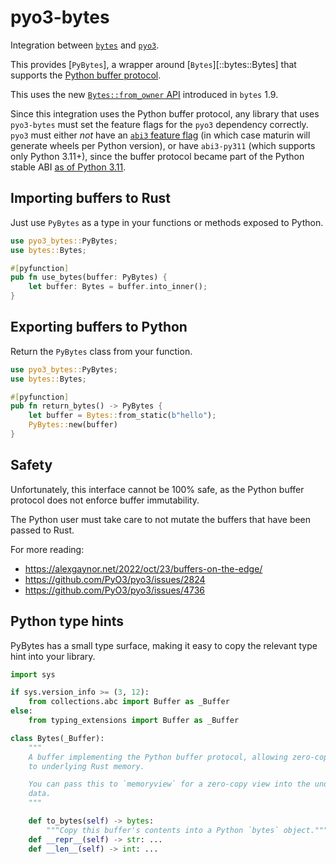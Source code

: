 # pyo3-bytes

Integration between [`bytes`](https://docs.rs/bytes) and [`pyo3`](https://github.com/PyO3/pyo3).

This provides [`PyBytes`], a wrapper around [`Bytes`][::bytes::Bytes] that supports the [Python buffer protocol](https://docs.python.org/3/c-api/buffer.html).

This uses the new [`Bytes::from_owner` API](https://docs.rs/bytes/latest/bytes/struct.Bytes.html#method.from_owner) introduced in `bytes` 1.9.

Since this integration uses the Python buffer protocol, any library that uses `pyo3-bytes` must set the feature flags for the `pyo3` dependency correctly. `pyo3` must either _not_ have an [`abi3` feature flag](https://pyo3.rs/v0.23.4/features.html#abi3) (in which case maturin will generate wheels per Python version), or have `abi3-py311` (which supports only Python 3.11+), since the buffer protocol became part of the Python stable ABI [as of Python 3.11](https://docs.python.org/3/c-api/buffer.html#c.Py_buffer).

## Importing buffers to Rust

Just use `PyBytes` as a type in your functions or methods exposed to Python.

```rs
use pyo3_bytes::PyBytes;
use bytes::Bytes;

#[pyfunction]
pub fn use_bytes(buffer: PyBytes) {
    let buffer: Bytes = buffer.into_inner();
}
```

## Exporting buffers to Python

Return the `PyBytes` class from your function.

```rs
use pyo3_bytes::PyBytes;
use bytes::Bytes;

#[pyfunction]
pub fn return_bytes() -> PyBytes {
    let buffer = Bytes::from_static(b"hello");
    PyBytes::new(buffer)
}
```

## Safety

Unfortunately, this interface cannot be 100% safe, as the Python buffer protocol does not enforce buffer immutability.

The Python user must take care to not mutate the buffers that have been passed
to Rust.

For more reading:

- https://alexgaynor.net/2022/oct/23/buffers-on-the-edge/
- https://github.com/PyO3/pyo3/issues/2824
- https://github.com/PyO3/pyo3/issues/4736

## Python type hints

PyBytes has a small type surface, making it easy to copy the relevant type hint
into your library.

```py
import sys

if sys.version_info >= (3, 12):
    from collections.abc import Buffer as _Buffer
else:
    from typing_extensions import Buffer as _Buffer

class Bytes(_Buffer):
    """
    A buffer implementing the Python buffer protocol, allowing zero-copy access
    to underlying Rust memory.

    You can pass this to `memoryview` for a zero-copy view into the underlying
    data.
    """

    def to_bytes(self) -> bytes:
        """Copy this buffer's contents into a Python `bytes` object."""
    def __repr__(self) -> str: ...
    def __len__(self) -> int: ...
```
